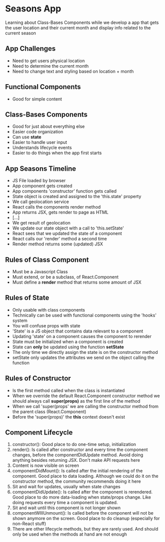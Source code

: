 # Seasons App

Learning about Class-Bases Components while we develop a app that gets the user location and their current month and display info related to the current season

## App Challenges

- Need to get users physical location
- Need to determine the current month
- Need to change text and styling based on location + month

## Functional Components

- Good for simple content

## Class-Bases Components

- Good for just about everything else
- Easier code organization
- Can use **state**
- Easier to handle user input
- Understands lifecycle events
- Easier to do things when the app first starts

## App Seasons Timeline

- JS File loaded by browser
- App component gets created
- App components 'constructor' function gets called
- State object is created and assigned to the 'this.state' property
- We call geolocation service
- React calls the components render method
- App returns JSX, gets render to page as HTML
- [...]
- We get result of geolocation
- We update our state object with a call to 'this.setState'
- React sees that we updated the state of a component
- React calls our 'render' method a second time
- Render method returns some (updated) JSX

## Rules of Class Component

- Must be a Javascript Class
- Must extend, or be a subclass, of React.Component
- Must define a **render** method that returns some amount of JSX

## Rules of State

- Only usable with class components
- Technically can be used with functional components using the 'hooks' system
- You will confuse props with state
- 'State' is a JS object that contains data relevant to a component
- Updating 'state' on a component causes the component to rerender
- State must be initialized when a component is created
- State can **only** be updated using the function **setState**
- The only time we directly assign the state is on the constructor method
- setState only updates the attributes we send on the object calling the function

## Rules of Constructor

- Is the first method called when the class is instantiated
- When we override the default React.Component constructor method we should always call **super(props)** as the first line of the method
- When we call 'super(props' we are calling the constructor method from the parent class (React.Component)
- Before the 'super(props)' the **this** context doesn't exist

## Component Lifecycle

1. constructor(): Good place to do one-time setup, initialization
2. render(): Is called after constructor and every time the component changes, before the componentDidUpdate method. Avoid doing anything besides returning JSX. Don't make API requests here
3. Content is now visible on screen
4. componentDidMount(): Is called after the initial rendering of the component. Good place to data loading. Although we could do it on the constructor method, the community recommends doing it here
5. Sit and wait for updates, usually when state changes
6. componentDidUpdate(): Is called after the component is rerendered. Good place to do more data-loading when state/props change. Like doing requests every time a component is updated.
7. Sit and wait until this component is not longer shown
8. componentWIllUnmount(): Is called before the component will not be shown anymore on the screen. Good place to do cleanup (especially for non-React stuff)
9. There are other lifecycle methods, but they are rarely used. And should only be used when the methods at hand are not enough
